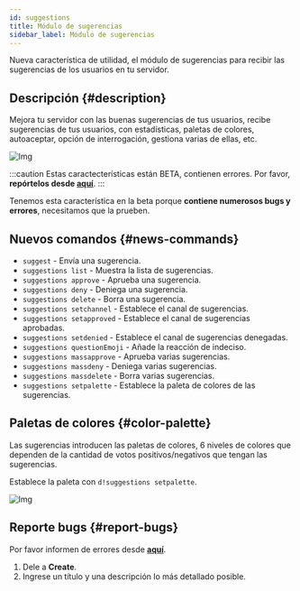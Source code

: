 ```yaml
---
id: suggestions
title: Módulo de sugerencias
sidebar_label: Módulo de sugerencias
---
```

Nueva característica de utilidad, el módulo de sugerencias para recibir las sugerencias de los usuarios en tu servidor.

## Descripción {#description}
Mejora tu servidor con las buenas sugerencias de tus usuarios, recibe sugerencias de tus usuarios, con estadísticas, paletas de colores, autoaceptar, opción de interrogación, gestiona varias 
de ellas, etc.

![Img](https://i.imgur.com/FdpTEz8.png)

:::caution
Estas caractecterísticas están BETA, contienen errores.
Por favor, **repórtelos desde [aquí](https://d-safe.ithinki.io/b/bugs)**.
:::

Tenemos esta característica en la beta porque **contiene numerosos bugs y errores**, necesitamos que la prueben.

## Nuevos comandos {#news-commands}
- `suggest` - Envía una sugerencia.
- `suggestions list` - Muestra la lista de sugerencias.
- `suggestions approve` - Aprueba una sugerencia.
- `suggestions deny` - Deniega una sugerencia.
- `suggestions delete` - Borra una sugerencia.
- `suggestions setchannel` - Establece el canal de sugerencias.
- `suggestions setapproved` - Establece el canal de sugerencias aprobadas.
- `suggestions setdenied` - Establece el canal de sugerencias denegadas.
- `suggestions questionEmoji` - Añade la reacción de indeciso.
- `suggestions massapprove` - Aprueba varias sugerencias.
- `suggestions massdeny` - Deniega varias sugerencias.
- `suggestions massdelete` - Borra varias sugerencias.
- `suggestions setpalette` - Establece la paleta de colores de las sugerencias.

## Paletas de colores {#color-palette}
Las sugerencias introducen las paletas de colores, 6 niveles de colores que dependen de la cantidad de votos positivos/negativos que tengan las sugerencias.

Establece la paleta con `d!suggestions setpalette`.

![Img](https://i.imgur.com/18LRrCP.png)


## Reporte bugs {#report-bugs}
Por favor informen de errores desde **[aquí](https://d-safe.ithinki.io/b/bugs)**.
1. Dele a **Create**.
2. Ingrese un título y una descripción lo más detallado posible.